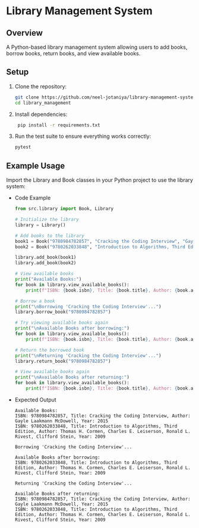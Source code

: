 # Library Management System

## **Overview**
A Python-based library management system allowing users to add books, borrow books, return books, and view available books.

## **Setup**

1. Clone the repository:
   ```bash 
   git clone https://github.com/neel-jotaniya/library-management-system.git
   cd library_management
   ``` 

2. Install dependencies:
   ```bash 
    pip install -r requirements.txt
   ``` 

2. Run the test suite to ensure everything works correctly:
    ```bash 
   pytest
   ``` 


## **Example Usage**

Import the Library and Book classes in your Python project to use the library system:

- Code Example

    ```python
    from src.library import Book, Library

    # Initialize the library
    library = Library()

    # Add books to the library
    book1 = Book("9780984782857", "Cracking the Coding Interview", "Gayle Laakmann McDowell", 2015)
    book2 = Book("9780262033848", "Introduction to Algorithms, Third Edition", "Thomas H. Cormen, Charles E. Leiserson, Ronald L. Rivest, Clifford Stein", 2009)

    library.add_book(book1)
    library.add_book(book2)

    # View available books
    print("Available Books:")
    for book in library.view_available_books():
        print(f"ISBN: {book.isbn}, Title: {book.title}, Author: {book.author}, Year: {book.year}")

    # Borrow a book
    print("\nBorrowing 'Cracking the Coding Interview'...")
    library.borrow_book("9780984782857")

    # Try viewing available books again
    print("\nAvailable Books after borrowing:")
    for book in library.view_available_books():
        print(f"ISBN: {book.isbn}, Title: {book.title}, Author: {book.author}, Year: {book.year}")

    # Return the borrowed book
    print("\nReturning 'Cracking the Coding Interview'...")
    library.return_book("9780984782857")

    # View available books again
    print("\nAvailable Books after returning:")
    for book in library.view_available_books():
        print(f"ISBN: {book.isbn}, Title: {book.title}, Author: {book.author}, Year: {book.year}")

    ``` 
 
  
- Expected Output
    ```plaintext
    Available Books:
    ISBN: 9780984782857, Title: Cracking the Coding Interview, Author: Gayle Laakmann McDowell, Year: 2015  
    ISBN: 9780262033848, Title: Introduction to Algorithms, Third Edition, Author: Thomas H. Cormen, Charles E. Leiserson, Ronald L. Rivest, Clifford Stein, Year: 2009

    Borrowing 'Cracking the Coding Interview'...

    Available Books after borrowing:
    ISBN: 9780262033848, Title: Introduction to Algorithms, Third Edition, Author: Thomas H. Cormen, Charles E. Leiserson, Ronald L. Rivest, Clifford Stein, Year: 2009

    Returning 'Cracking the Coding Interview'...

    Available Books after returning:
    ISBN: 9780984782857, Title: Cracking the Coding Interview, Author: Gayle Laakmann McDowell, Year: 2015  
    ISBN: 9780262033848, Title: Introduction to Algorithms, Third Edition, Author: Thomas H. Cormen, Charles E. Leiserson, Ronald L. Rivest, Clifford Stein, Year: 2009
    ```
   
   